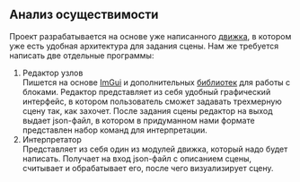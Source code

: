 ## Анализ осуществимости 
Проект разрабатывается на основе уже написанного [движка](https://graphviz.org/download/), в котором уже есть удобная архитектура для задания сцены. Нам же требуется написать две отдельные программы:
1. Редактор узлов <br >
Пишется на основе [ImGui](https://github.com/ocornut/imgui) и дополнительных [библиотек](https://github.com/thedmd/imgui-node-editor) для работы с блоками. Редактор представляет из себя удобный графический интерфейс, в котором пользователь сможет задавать трехмерную сцену так, как захочет. После задания сцены редактор на выход выдает json-файл, в котором в придуманном нами формате представлен набор команд для интерпретации.
2. Интерпретатор <br >
Представляет из себя один из модулей движка, который надо будет написать. Получает на вход json-файл с описанием сцены, считывает и обрабатывает его, после чего визуализирует сцену.